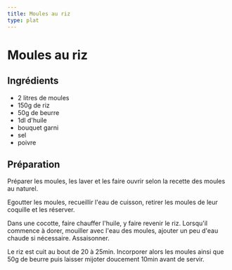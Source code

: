 ```yaml
---
title: Moules au riz
type: plat
---
```


# Moules au riz

<div class="ingredients" markdown="1">

## Ingrédients
 
 - 2 litres de moules
 - 150g de riz
 - 50g de beurre
 - 1dl d'huile
 - bouquet garni
 - sel
 - poivre
 
</div>

<div class="preparation" markdown="1">

## Préparation

Préparer les moules, les laver et les faire ouvrir selon la recette des moules au naturel.

Egoutter les moules, recueillir l'eau de cuisson, retirer les moules de leur coquille et les réserver.

Dans une cocotte, faire chauffer l'huile, y faire revenir le riz. Lorsqu'il commence à dorer, mouiller avec l'eau des moules, ajouter un peu d'eau chaude si nécessaire. Assaisonner.

Le riz est cuit au bout de 20 à 25min. Incorporer alors les moules ainsi que 50g de beurre puis laisser mijoter doucement 10min avant de servir.

</div>